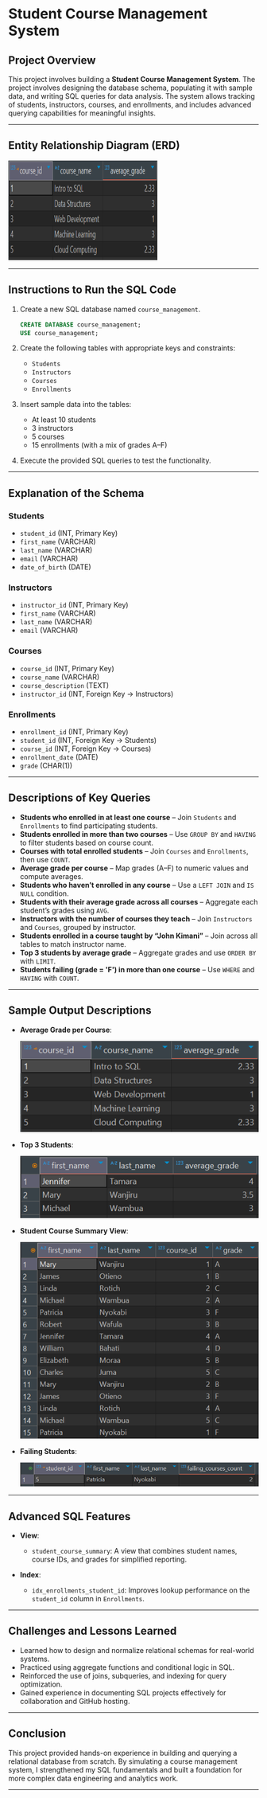 # Student Course Management System

##  Project Overview

This project involves building a **Student Course Management System**. The project involves designing the database schema, populating it with sample data, and writing SQL queries for data analysis. The system allows tracking of students, instructors, courses, and enrollments, and includes advanced querying capabilities for meaningful insights.

---

##  Entity Relationship Diagram (ERD)

<img src="images/img1.png" alt="ERD" width="300" height="200"/>

---

## Instructions to Run the SQL Code

1. Create a new SQL database named `course_management`.
   ```sql
   CREATE DATABASE course_management;
   USE course_management;
   ```

2. Create the following tables with appropriate keys and constraints:
   - `Students`
   - `Instructors`
   - `Courses`
   - `Enrollments`

3. Insert sample data into the tables:
   - At least 10 students
   - 3 instructors
   - 5 courses
   - 15 enrollments (with a mix of grades A–F)

4. Execute the provided SQL queries to test the functionality.

---

## Explanation of the Schema

### Students
- `student_id` (INT, Primary Key)
- `first_name` (VARCHAR)
- `last_name` (VARCHAR)
- `email` (VARCHAR)
- `date_of_birth` (DATE)

### Instructors
- `instructor_id` (INT, Primary Key)
- `first_name` (VARCHAR)
- `last_name` (VARCHAR)
- `email` (VARCHAR)

### Courses
- `course_id` (INT, Primary Key)
- `course_name` (VARCHAR)
- `course_description` (TEXT)
- `instructor_id` (INT, Foreign Key → Instructors)

### Enrollments
- `enrollment_id` (INT, Primary Key)
- `student_id` (INT, Foreign Key → Students)
- `course_id` (INT, Foreign Key → Courses)
- `enrollment_date` (DATE)
- `grade` (CHAR(1))

---

##  Descriptions of Key Queries

- **Students who enrolled in at least one course** – Join `Students` and `Enrollments` to find participating students.
- **Students enrolled in more than two courses** – Use `GROUP BY` and `HAVING` to filter students based on course count.
- **Courses with total enrolled students** – Join `Courses` and `Enrollments`, then use `COUNT`.
- **Average grade per course** – Map grades (A–F) to numeric values and compute averages.
- **Students who haven’t enrolled in any course** – Use a `LEFT JOIN` and `IS NULL` condition.
- **Students with their average grade across all courses** – Aggregate each student’s grades using `AVG`.
- **Instructors with the number of courses they teach** – Join `Instructors` and `Courses`, grouped by instructor.
- **Students enrolled in a course taught by “John Kimani”** – Join across all tables to match instructor name.
- **Top 3 students by average grade** – Aggregate grades and use `ORDER BY` with `LIMIT`.
- **Students failing (grade = 'F') in more than one course** – Use `WHERE` and `HAVING` with `COUNT`.

---

## Sample Output Descriptions
- **Average Grade per Course**:
  
  ![Output](images/img1.png)
  
- **Top 3 Students**:       

  ![Output](images/img2.png)
  
- **Student Course Summary View**:   

   ![Output](images/img3.png)

- **Failing Students**:
    
  ![Output](images/img4.png)

---

##  Advanced SQL Features

- **View**:
  - `student_course_summary`: A view that combines student names, course IDs, and grades for simplified reporting.

- **Index**:
  - `idx_enrollments_student_id`: Improves lookup performance on the `student_id` column in `Enrollments`.

---

## Challenges and Lessons Learned

- Learned how to design and normalize relational schemas for real-world systems.
- Practiced using aggregate functions and conditional logic in SQL.
- Reinforced the use of joins, subqueries, and indexing for query optimization.
- Gained experience in documenting SQL projects effectively for collaboration and GitHub hosting.
---

## Conclusion

This project provided hands-on experience in building and querying a relational database from scratch. By simulating a course management system, I strengthened my SQL fundamentals and built a foundation for more complex data engineering and analytics work.

---
